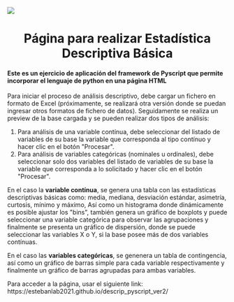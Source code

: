 <p align="left">
   <img src="https://img.shields.io/badge/STATUS-EN%20DESAROLLO-green">
</p>

<h1 align="center"> Página para realizar Estadística Descriptiva Básica</h1>

<h4>
Este es un ejercicio de aplicación del framework de Pyscript que permite incorporar el lenguaje de python en una página HTML
</h4>

<p>Para iniciar el proceso de análisis descriptivo, debe cargar un fichero en formato de Excel (próximamente, se realizará otra versión donde se puedan ingresar otros formatos de fichero de datos). Seguidamente se realiza un preview de la base cargada y se pueden realizar dos tipos de análisis:</p>
<ol>
    <li>Para análisis de una variable contínua, debe seleccionar del listado de variables de su base la variable que corresponda al tipo contínuo y hacer clic en el botón "Procesar".</li>
    <li>Para análisis de variables categóricas (nominales u ordinales), debe seleccionar solo dos variables del listado de variables de su base la variable que corresponda a lo solicitado y hacer clic en el botón "Procesar".</li>
</ol>

<p>En el caso la <b>variable contínua</b>, se genera una tabla con las estadísticas descriptivas básicas como: media, mediana, desviación estándar, asimetría, curtosis, mínimo y máximo, Así como un histograma donde dinámicamente es posible ajustar los "bins", también genera un gráfico de boxplots y puede seleccionar una variable categórica para observar las agrupaciones y finalmente se presenta un gráfico de dispersión, donde se puede seleccionar las variables X o Y, si la base posee más de dos variables contínuas.</p>

<p>En el caso las <b>variables categóricas</b>, se genenera un tabla de contingencia, así como un gráfico de barras simple para cada variable respectivamente y finalmente un gráfico de barras agrupadas para ambas variables.</p>


<p>Para acceder a la página, usar el siguiente link: https://estebanlab2021.github.io/descrip_pyscript_ver2/</p>